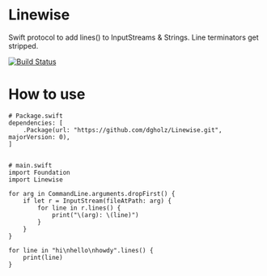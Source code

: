 # Linewise
Swift protocol to add lines() to InputStreams & Strings. Line terminators get stripped.

[![Build Status](https://travis-ci.org/dgholz/Linewise.svg?branch=master)](https://travis-ci.org/dgholz/Linewise)

# How to use

    # Package.swift
    dependencies: [
        .Package(url: "https://github.com/dgholz/Linewise.git", majorVersion: 0),
    ]


    # main.swift
    import Foundation
    import Linewise

    for arg in CommandLine.arguments.dropFirst() {
        if let r = InputStream(fileAtPath: arg) {
            for line in r.lines() {
                print("\(arg): \(line)")
            }
        }
    }

    for line in "hi\nhello\nhowdy".lines() {
        print(line)
    }
